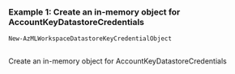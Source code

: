 ### Example 1: Create an in-memory object for AccountKeyDatastoreCredentials
```powershell
New-AzMLWorkspaceDatastoreKeyCredentialObject
```

```output
```

Create an in-memory object for AccountKeyDatastoreCredentials
